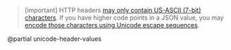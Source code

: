 > [important]
> HTTP headers [may only contain US-ASCII (7-bit) characters](https://www.rfc-editor.org/rfc/rfc7230#section-3.2.4).
> If you have higher code points in a JSON value, you may
> [encode those characters using Unicode escape sequences](https://makandracards.com/makandra/536174-http-headers-can-only-transport-us-ascii-characters-safely).

@partial unicode-header-values
